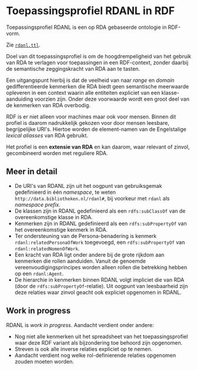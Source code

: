 # Toepassingsprofiel RDANL in RDF

Toepassingsprofiel RDANL is een op RDA gebaseerde ontologie in RDF-vorm. 

Zie [`rdanl.ttl`](rdanl.ttl).

Doel van dit toepassingsprofiel is om de hoogdrempeligheid van het gebruik van RDA te verlagen voor toepassingen in een RDF-context, zonder daarbij de semantische zeggingskracht van RDA aan te tasten. 

Een uitgangspunt hierbij is dat de veelheid van naar *range* en *domain* gedifferentieerde kenmerken die RDA biedt geen semantische meerwaarde opleveren in een context waarin alle entiteiten expliciet van een klasse-aanduiding voorzien zijn. Onder deze voorwaarde wordt een groot deel van de kenmerken van RDA overbodig.

RDF is er niet alleen voor machines maar ook voor mensen. Binnen dit profiel is daarom nadrukkelijk gekozen voor door mensen leesbare, begrijpelijke URI's. Hiertoe worden de element-namen van de Engelstalige *lexical aliasses* van RDA gebruikt.

Het profiel is een **extensie van RDA** en kan daarom, waar relevant of zinvol, gecombineerd worden met reguliere RDA.

## Meer in detail

* De URI's van RDANL zijn uit het oogpunt van gebruiksgemak gedefinieerd in één *namespace*, te weten  `http://data.bibliotheken.nl/rdanl#`, bij voorkeur met `rdanl` als *namespace prefix.*
* De klassen zijn in RDANL gedefinieerd als een `rdfs:subClassOf` van de overeenkomstige klasse in RDA.
* Kenmerken zijn in RDANL gedefinieerd als een `rdfs:subPropertyOf` van het overeenkomstige kenmerk in RDA.
* Ter ondersteuning van de Persona-benadering is kenmerk `rdanl:relatedPersonaOfWork` toegevoegd, een `rdfs:subPropertyOf` van `rdanl:relatedNomenOfWork`. 
* Een kracht van RDA ligt onder andere bij de grote rijkdom aan kenmerken die rollen aanduiden. Vanuit de genoemde vereenvoudigingsprincipes worden alleen rollen die betrekking hebben op een `rdanl:Agent`.
* De hierarchie in kenmerken binnen RDANL volgt impliciet die van RDA (door de `rdfs:subPropertyOf`-relatie). Uit oogpunt van leesbaarheid zijn deze relaties waar zinvol geacht ook expliciet opgenomen in RDANL.

## Work in progress

RDANL is *work in progress*. Aandacht verdient onder andere:

* Nog niet alle kenmerken uit het spreadsheet van het toepassingsprofiel waar deze RDF variant als bijzondering toe behoord zijn opgenomen.
* Streven is ook alle inverse relaties expliciet op te nemen.
* Aandacht verdient nog welke rol-definierende relaties opgenomen zouden moeten worden.

